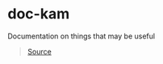 # doc-kam
Documentation on things that may be useful

> [Source](https://github.com/MicrosoftDocs/azure-docs/tree/master/articles)


